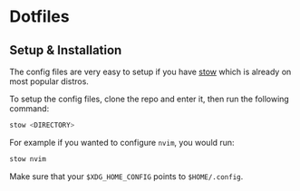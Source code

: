 # Dotfiles

## Setup & Installation

 The config files are very easy to setup if you have [stow](https://www.gnu.org/software/stow/) which is already on most popular distros. 

 To setup the config files, clone the repo and enter it, then run the following command:

``` bash
stow <DIRECTORY>
```

 For example if you wanted to configure `nvim`, you would run:

 ```bash
 stow nvim
 ```

Make sure that your `$XDG_HOME_CONFIG` points to `$HOME/.config`.
